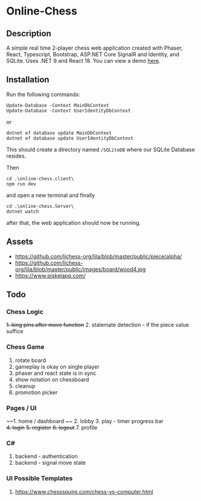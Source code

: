 # Online-Chess

## Description
A simple real time 2-player chess web application created with Phaser, React, Typescript, Bootstrap, ASP.NET Core SignalR and Identity, and SQLite. Uses .NET 9 and React 18.
You can view a demo [here](https://github.com/nashie1004/online-chess).

## Installation

Run the following commands:
```
Update-Database -Context MainDbContext
Update-Database -Context UserIdentityDbContext
```
or
```
dotnet ef database update MainDbContext
dotnet ef database update UserIdentityDbContext
```
This should create a directory named `/SQLiteDB` where our SQLite Database resides.

Then
```
cd .\online-chess.client\
npm run dev
```
and open a new terminal and finally
```
cd .\online-chess.Server\
dotnet watch
```
after that, the web application should now be running.

## Assets 
- https://github.com/lichess-org/lila/blob/master/public/piece/alpha/
- https://github.com/lichess-org/lila/blob/master/public/images/board/wood4.jpg
- https://www.piskelapp.com/

## Todo

### Chess Logic
~~1. king pins after move function~~
2. stalemate detection - if the piece value suffice

### Chess Game
1. rotate board
2. gameplay is okay on single player
3. phaser and react state is in sync
4. show notation on chessboard 
5. cleanup
6. promotion picker

### Pages / UI
~~1. home / dashboard ~~
2. lobby 
3. play - timer progress bar  
~~4. login~~
~~5. register~~
~~6. logout~~
7. profile

### C#
1. backend - authentication
2. backend - signal move state

### UI Possible Templates
1. https://www.chesssquire.com/chess-vs-computer.html